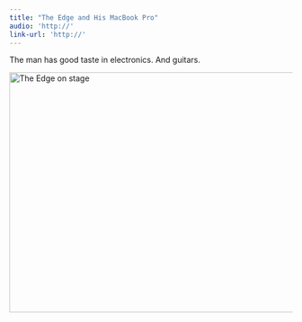 ```yaml
---
title: "The Edge and His MacBook Pro"
audio: 'http://'
link-url: 'http://'
---
```

<p>The man has good taste in electronics. And guitars.</p>
<p><a href="http://www.flickr.com/photos/49152339@N05/6257984003/" title="The Edge on stage by clintonfoundation, on Flickr"><img src="http://farm7.static.flickr.com/6048/6257984003_f5ed72e063_z.jpg" class="aligncenter" width="640" height="427" alt="The Edge on stage"></a></p>
